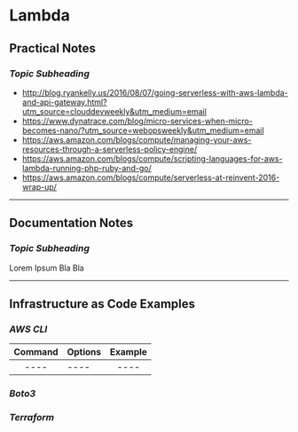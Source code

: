# Lambda

## Practical Notes

### *Topic Subheading*
- http://blog.ryankelly.us/2016/08/07/going-serverless-with-aws-lambda-and-api-gateway.html?utm_source=clouddevweekly&utm_medium=email
- https://www.dynatrace.com/blog/micro-services-when-micro-becomes-nano/?utm_source=webopsweekly&utm_medium=email
- https://aws.amazon.com/blogs/compute/managing-your-aws-resources-through-a-serverless-policy-engine/
- https://aws.amazon.com/blogs/compute/scripting-languages-for-aws-lambda-running-php-ruby-and-go/
- https://aws.amazon.com/blogs/compute/serverless-at-reinvent-2016-wrap-up/

---

## Documentation Notes

### *Topic Subheading*

Lorem Ipsum Bla Bla

---

## Infrastructure as Code Examples

### *AWS CLI*

| Command        | Options      | Example  |
| :-------------:|------------- | :-----:  |
| ---- | ---- | ---- |

### *Boto3*

### *Terraform*
